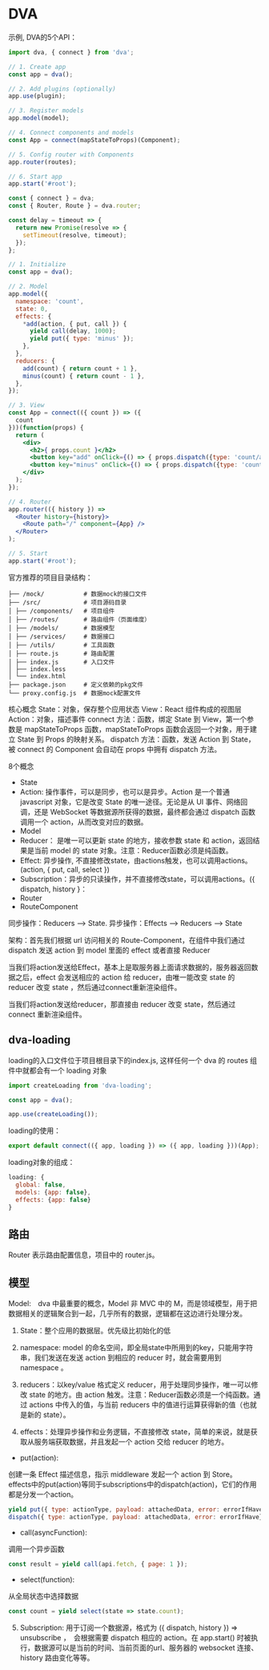 
# DVA

示例, DVA的5个API：


```jsx
import dva, { connect } from 'dva';

// 1. Create app
const app = dva();

// 2. Add plugins (optionally)
app.use(plugin);

// 3. Register models
app.model(model);

// 4. Connect components and models
const App = connect(mapStateToProps)(Component);

// 5. Config router with Components
app.router(routes);

// 6. Start app
app.start('#root');

```

```jsx
const { connect } = dva;
const { Router, Route } = dva.router;

const delay = timeout => {
  return new Promise(resolve => {
    setTimeout(resolve, timeout);
  });
};

// 1. Initialize
const app = dva();

// 2. Model
app.model({
  namespace: 'count',
  state: 0,
  effects: {
    *add(action, { put, call }) {
      yield call(delay, 1000);
      yield put({ type: 'minus' });
    },
  },
  reducers: {
    add(count) { return count + 1 },
    minus(count) { return count - 1 },
  },
});

// 3. View
const App = connect(({ count }) => ({
  count
}))(function(props) {
  return (
    <div>
      <h2>{ props.count }</h2>
      <button key="add" onClick={() => { props.dispatch({type: 'count/add'})}}>+</button>
      <button key="minus" onClick={() => { props.dispatch({type: 'count/minus'})}}>-</button>
    </div>
  );
});

// 4. Router
app.router(({ history }) =>
  <Router history={history}>
    <Route path="/" component={App} />
  </Router>
);

// 5. Start
app.start('#root');
```

官方推荐的项目目录结构：

```shell
├── /mock/           # 数据mock的接口文件
├── /src/            # 项目源码目录
│ ├── /components/   # 项目组件
│ ├── /routes/       # 路由组件（页面维度）
│ ├── /models/       # 数据模型
│ ├── /services/     # 数据接口
│ ├── /utils/        # 工具函数
│ ├── route.js       # 路由配置
│ ├── index.js       # 入口文件
│ ├── index.less    
│ └── index.html    
├── package.json     # 定义依赖的pkg文件
└── proxy.config.js  # 数据mock配置文件
```

核心概念
State：对象，保存整个应用状态
View：React 组件构成的视图层
Action：对象，描述事件
connect 方法：函数，绑定 State 到 View，第一个参数是 mapStateToProps 函数，mapStateToProps 函数会返回一个对象，用于建立 State 到 Props 的映射关系。
dispatch 方法：函数，发送 Action 到 State，被 connect 的 Component 会自动在 props 中拥有 dispatch 方法。

8个概念

- State
- Action: 操作事件，可以是同步，也可以是异步。Action 是一个普通 javascript 对象，它是改变 State 的唯一途径。无论是从 UI 事件、网络回调，还是 WebSocket 等数据源所获得的数据，最终都会通过 dispatch 函数调用一个 action，从而改变对应的数据。
- Model
- Reducer： 是唯一可以更新 state 的地方，接收参数 state 和 action，返回结果是当前 model 的 state 对象。注意：Reducer函数必须是纯函数。
- Effect: 异步操作, 不直接修改state，由actions触发，也可以调用actions。(action, { put, call, select })
- Subscription：异步的只读操作，并不直接修改state，可以调用actions。({ dispatch, history }：
- Router
- RouteComponent

同步操作：Reducers --> State.
异步操作：Effects --> Reducers --> State


架构：首先我们根据 url 访问相关的 Route-Component，在组件中我们通过 dispatch 发送 action 到 model 里面的 effect 或者直接 Reducer

当我们将action发送给Effect，基本上是取服务器上面请求数据的，服务器返回数据之后，effect 会发送相应的 action 给 reducer，由唯一能改变 state 的 reducer 改变 state ，然后通过connect重新渲染组件。

当我们将action发送给reducer，那直接由 reducer 改变 state，然后通过 connect 重新渲染组件。


## dva-loading

loading的入口文件位于项目根目录下的index.js, 这样任何一个 dva 的 routes 组件中就都会有一个 loading 对象

```js
import createLoading from 'dva-loading';

const app = dva();

app.use(createLoading());
```

loading的使用：

```js
export default connect(({ app, loading }) => ({ app, loading }))(App);
```

loading对象的组成：

```js
loading: {
  global: false,
  models: {app: false},
  effects: {app: false}
}
```



## 路由
 
Router 表示路由配置信息，项目中的 router.js。

## 模型

Model:　dva 中最重要的概念，Model 非 MVC 中的 M，而是领域模型，用于把数据相关的逻辑聚合到一起，几乎所有的数据，逻辑都在这边进行处理分发。

1. State：整个应用的数据层。优先级比初始化的低

2. namespace: model 的命名空间，即全局state中所用到的key，只能用字符串，我们发送在发送 action 到相应的 reducer 时，就会需要用到 namespace 。

3. reducers：以key/value 格式定义 reducer，用于处理同步操作，唯一可以修改  state 的地方。由 action 触发。注意：Reducer函数必须是一个纯函数。通过 actions 中传入的值，与当前 reducers 中的值进行运算获得新的值（也就是新的 state）。

4. effects：处理异步操作和业务逻辑，不直接修改 state，简单的来说，就是获取从服务端获取数据，并且发起一个 action 交给 reducer 的地方。

- put(action):

创建一条 Effect 描述信息，指示 middleware 发起一个 action 到 Store。
effects中的put(action)等同于subscriptions中的dispatch(action)，它们的作用都是分发一个action。

```jsx
yield put({ type: actionType, payload: attachedData, error: errorIfHave});
dispatch({ type: actionType, payload: attachedData, error: errorIfHave});
```

- call(asyncFunction):

调用一个异步函数

```jsx
const result = yield call(api.fetch, { page: 1 });
```

- select(function):

从全局状态中选择数据

```jsx
const count = yield select(state => state.count);
```

5. Subscription: 用于订阅一个数据源，格式为 ({ dispatch, history }) => unsubscribe ，　会根据需要 dispatch 相应的 action。在 app.start() 时被执行，数据源可以是当前的时间、当前页面的url、服务器的 websocket 连接、history 路由变化等等。
